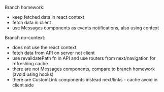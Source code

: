 Branch homework:
- keep fetched data in react context 
- fetch data in client
- use Messages components as events notifications, also using context

Branch no-context:
- does not use the react context
- fetch data from API on server not client 
- use revalidatePath fn in API and use routers from next/navigation for refreshing cache
- there are not Messages components, compare to branch homework (avoid using hooks)  
- there are CustomLink components instead next/links - cache avoid in client side